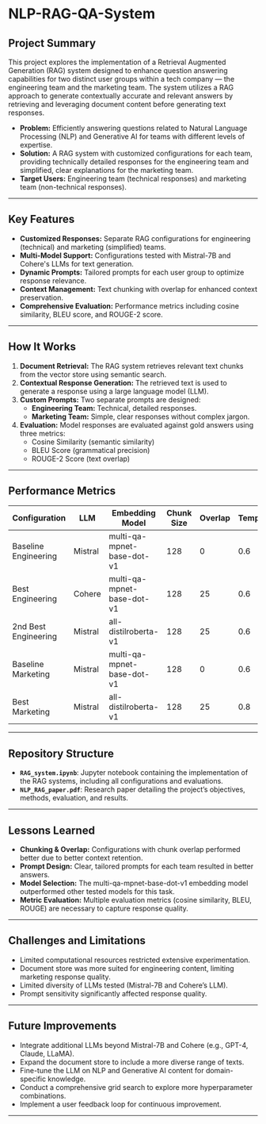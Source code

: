# NLP-RAG-QA-System

## Project Summary
This project explores the implementation of a Retrieval Augmented Generation (RAG) system designed to enhance question answering capabilities for two distinct user groups within a tech company — the engineering team and the marketing team. The system utilizes a RAG approach to generate contextually accurate and relevant answers by retrieving and leveraging document content before generating text responses.

- **Problem:** Efficiently answering questions related to Natural Language Processing (NLP) and Generative AI for teams with different levels of expertise.
- **Solution:** A RAG system with customized configurations for each team, providing technically detailed responses for the engineering team and simplified, clear explanations for the marketing team.
- **Target Users:** Engineering team (technical responses) and marketing team (non-technical responses).

---

## Key Features
- **Customized Responses:** Separate RAG configurations for engineering (technical) and marketing (simplified) teams.
- **Multi-Model Support:** Configurations tested with Mistral-7B and Cohere's LLMs for text generation.
- **Dynamic Prompts:** Tailored prompts for each user group to optimize response relevance.
- **Context Management:** Text chunking with overlap for enhanced context preservation.
- **Comprehensive Evaluation:** Performance metrics including cosine similarity, BLEU score, and ROUGE-2 score.

---

## How It Works
1. **Document Retrieval:** The RAG system retrieves relevant text chunks from the vector store using semantic search.
2. **Contextual Response Generation:** The retrieved text is used to generate a response using a large language model (LLM).
3. **Custom Prompts:** Two separate prompts are designed:
   - **Engineering Team:** Technical, detailed responses.
   - **Marketing Team:** Simple, clear responses without complex jargon.
4. **Evaluation:** Model responses are evaluated against gold answers using three metrics:
   - Cosine Similarity (semantic similarity)
   - BLEU Score (grammatical precision)
   - ROUGE-2 Score (text overlap)

---

## Performance Metrics
| Configuration           | LLM       | Embedding Model          | Chunk Size | Overlap | Temperature | Cosine Similarity | BLEU Score | ROUGE-2 Score |
|-------------------------|------------|---------------------------|-------------|---------|--------------|-------------------|-------------|----------------|
| Baseline Engineering     | Mistral     | multi-qa-mpnet-base-dot-v1 | 128         | 0       | 0.6          | 0.6943             | 0.0483      | 0.0825          |
| Best Engineering         | Cohere      | multi-qa-mpnet-base-dot-v1 | 128         | 25      | 0.6          | 0.8016             | 0.0381      | 0.0897          |
| 2nd Best Engineering     | Mistral     | all-distilroberta-v1       | 128         | 25      | 0.6          | 0.7643             | 0.0349      | 0.0688          |
| Baseline Marketing       | Mistral     | multi-qa-mpnet-base-dot-v1 | 128         | 0       | 0.6          | 0.7064             | 0.0366      | 0.0767          |
| Best Marketing           | Mistral     | all-distilroberta-v1       | 128         | 25      | 0.8          | 0.7302             | 0.0370      | 0.0673          |

---

## Repository Structure
- **`RAG_system.ipynb`**: Jupyter notebook containing the implementation of the RAG systems, including all configurations and evaluations.
- **`NLP_RAG_paper.pdf`**: Research paper detailing the project’s objectives, methods, evaluation, and results.

---

## Lessons Learned
- **Chunking & Overlap:** Configurations with chunk overlap performed better due to better context retention.
- **Prompt Design:** Clear, tailored prompts for each team resulted in better answers.
- **Model Selection:** The multi-qa-mpnet-base-dot-v1 embedding model outperformed other tested models for this task.
- **Metric Evaluation:** Multiple evaluation metrics (cosine similarity, BLEU, ROUGE) are necessary to capture response quality.

---

## Challenges and Limitations
- Limited computational resources restricted extensive experimentation.
- Document store was more suited for engineering content, limiting marketing response quality.
- Limited diversity of LLMs tested (Mistral-7B and Cohere’s LLM).
- Prompt sensitivity significantly affected response quality.

---

## Future Improvements
- Integrate additional LLMs beyond Mistral-7B and Cohere (e.g., GPT-4, Claude, LLaMA).
- Expand the document store to include a more diverse range of texts.
- Fine-tune the LLM on NLP and Generative AI content for domain-specific knowledge.
- Conduct a comprehensive grid search to explore more hyperparameter combinations.
- Implement a user feedback loop for continuous improvement.

---
